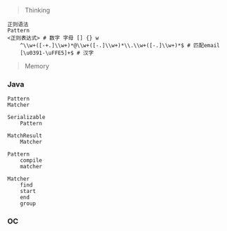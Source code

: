 > Thinking

```
正则语法
Pattern
<正则表达式> # 数字 字母 [] {} w
    ^\\w+([-+.]\\w+)*@\\w+([-.]\\w+)*\\.\\w+([-.]\\w+)*$ # 匹配email
    [\u0391-\uFFE5]+$ # 汉字
```

> Memory

### Java

```
Pattern
Matcher

Serializable
    Pattern

MatchResult
    Matcher

Pattern
    compile
    matcher

Matcher
    find
    start
    end
    group
```

### OC

```

```

